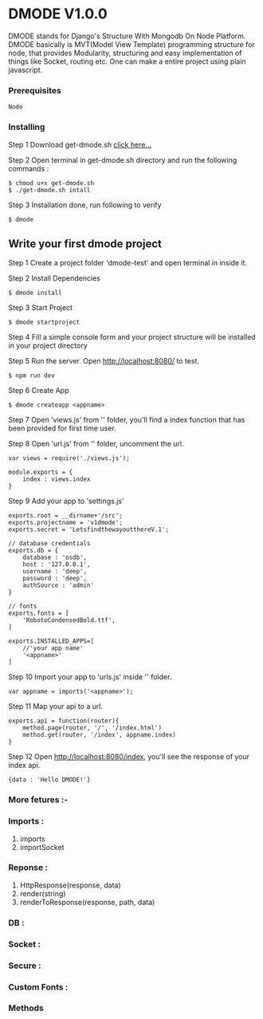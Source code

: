 # DMODE V1.0.0

DMODE stands for Django's Structure With Mongodb On Node Platform. DMODE basically is MVT(Model View Template) programming structure for node, that provides Modularity, structuring and easy implementation of things like Socket, routing etc. One can make a entire project using plain javascript.

### Prerequisites

```
Node
```

### Installing

Step 1 Download get-dmode.sh [click here...](http://www.officeshop.co.in/dmode/)

Step 2 Open terminal in get-dmode.sh directory and run the following commands :

```
$ chmod u+x get-dmode.sh
$ ./get-dmode.sh intall

```

Step 3 Installation done, run following to verify

```
$ dmode

```

## Write your first dmode project

Step 1 Create a project folder 'dmode-test' and open terminal in inside it.

Step 2 Install Dependencies

```
$ dmode install

```

Step 3 Start Project

```
$ dmode startproject

```

Step 4 Fill a simple console form and your project structure will be installed in your project directory

Step 5 Run the server. Open [http://localhost:8080/](http://localhost:8080/) to test.

```
$ npm run dev

```

Step 6 Create App

```
$ dmode createapp <appname>

```

Step 7 Open 'views.js' from '<appname>' folder, you'll find a index function that has been provided for first time user.

Step 8 Open 'url.js' from '<appname>' folder, uncomment the url.

```
var views = require('./views.js');

module.exports = {
	index : views.index
}

```
Step 9 Add your app to 'settings.js'

```
exports.root = __dirname+'/src';
exports.projectname = 'v1dmode';
exports.secret = 'LetsfindthewayoutthereV.1';

// database credentials
exports.db = { 
	database : 'osdb',
	host : '127.0.0.1',
	username : 'deep',
	password : 'deep',
	authSource : 'admin'
}

// fonts
exports.fonts = [
	'RobotoCondensedBold.ttf',
]

exports.INSTALLED_APPS=[
	//'your app name'
	'<appname>'
]

```

Step 10 Import your app to 'urls.js' inside '<projectname>' folder.

```
var appname = imports('<appname>');

```

Step 11 Map your api to a url.

```
exports.api = function(router){
	method.page(router, '/', '/index.html')
	method.get(router, '/index', appname.index)
}

```

Step 12 Open [http://localhost:8080/index](http://localhost:8080/index), you'll see the response of your index api.

```
{data : 'Hello DMODE!'}

```


### More fetures :-

### Imports :
1. imports
2. importSocket

### Reponse : 
1. HttpResponse(response, data)
2. render(string)
3. renderToResponse(response, path, data)

### DB :

### Socket : 

### Secure : 

### Custom Fonts : 

### Methods

